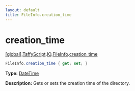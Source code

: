 ```yaml
---
layout: default
title: FileInfo.creation_time
---
```


# creation_time

[\[global\]]({{site.baseurl}}/docs/).[TaffyScript]({{site.baseurl}}/docs/TaffyScript/).[IO]({{site.baseurl}}/docs/TaffyScript/IO/).[FileInfo]({{site.baseurl}}/docs/TaffyScript/IO/FileInfo/).[creation_time]({{site.baseurl}}/docs/TaffyScript/IO/FileInfo/creation_time/)

```cs
FileInfo.creation_time { get; set; }
```

**Type:** [DateTime]({{site.baseurl}}/docs/TaffyScript/DateTime)

**Description:** Gets or sets the creation time of the directory.
